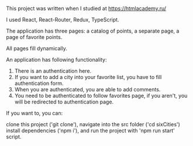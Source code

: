 This project was written when I studied at https://htmlacademy.ru/

I used React, React-Router, Redux, TypeScript.

The application has three pages: a catalog of points, a separate page, a page of favorite points.

All pages fill dynamically.

An application has following functionality:

1. There is an authentication here. 
2. If you want to add a city into your favorite list, you have to fill authentication form.
3. When you are authenticated, you are able to add comments.
4. You need to be authenticated to follow favorites page, if you aren't, you will be redirected to authentication page.

If you want to, you can:

clone this project ('git clone'),
navigate into the src folder ('cd sixCities')
install dependencies ('npm i'),
and run the project with 'npm run start' script. 
